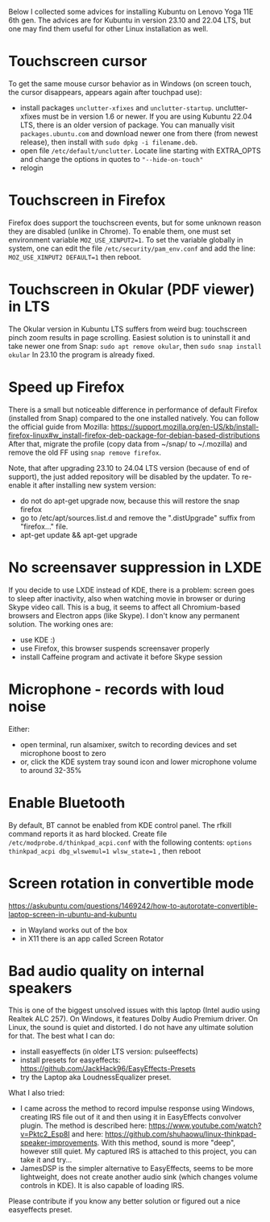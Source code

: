 Below I collected some advices for installing Kubuntu on Lenovo Yoga 11E 6th gen.
The advices are for Kubuntu in version 23.10 and 22.04 LTS, but one may find them useful for other Linux installation as well.

# Touchscreen cursor
To get the same mouse cursor behavior as in Windows (on screen touch, the cursor disappears, appears again after touchpad use):
- install packages `unclutter-xfixes` and `unclutter-startup`. unclutter-xfixes must be in version 1.6 or newer. If you are using Kubuntu 22.04 LTS, there is an older version of package. You can manually visit `packages.ubuntu.com` and download newer one from there (from newest release), then install with `sudo dpkg -i filename.deb`.
- open file `/etc/default/unclutter`. Locate line starting with EXTRA_OPTS and change the options in quotes to `"--hide-on-touch"`
- relogin

# Touchscreen in Firefox
Firefox does support the touchscreen events, but for some unknown reason they are disabled (unlike in Chrome). To enable them, one must set environment variable `MOZ_USE_XINPUT2=1`.
To set the variable globally in system, one can edit the file `/etc/security/pam_env.conf` and add the line:
`MOZ_USE_XINPUT2 DEFAULT=1`
then reboot.

# Touchscreen in Okular (PDF viewer) in LTS
The Okular version in Kubuntu LTS suffers from weird bug: touchscreen pinch zoom results in page scrolling. Easiest solution is to uninstall it and take newer one from Snap:
`sudo apt remove okular`, then 
`sudo snap install okular`
In 23.10 the program is already fixed.

# Speed up Firefox
There is a small but noticeable difference in performance of default Firefox (installed from Snap) compared to the one installed natively.
You can follow the official guide from Mozilla:
https://support.mozilla.org/en-US/kb/install-firefox-linux#w_install-firefox-deb-package-for-debian-based-distributions
After that, migrate the profile (copy data from ~/snap/ to ~/.mozilla) and remove the old FF using `snap remove firefox`.

Note, that after upgrading 23.10 to 24.04 LTS version (because of end of support), the just added repository will be disabled by the updater. To re-enable it after installing new system version:
- do not do apt-get upgrade now, because this will restore the snap firefox
- go to /etc/apt/sources.list.d and remove the ".distUpgrade" suffix from "firefox..." file.
- apt-get update && apt-get upgrade

# No screensaver suppression in LXDE
If you decide to use LXDE instead of KDE, there is a problem: screen goes to sleep after inactivity, also when watching movie in browser or during Skype video call. This is a bug, it seems to affect all Chromium-based browsers and Electron apps (like Skype). I don't know any permanent solution. The working ones are:
- use KDE :)
- use Firefox, this browser suspends screensaver properly
- install Caffeine program and activate it before Skype session

# Microphone - records with loud noise
Either:
- open terminal, run alsamixer, switch to recording devices and set microphone boost to zero
- or, click the KDE system tray sound icon and lower microphone volume to around 32-35%

# Enable Bluetooth
By default, BT cannot be enabled from KDE control panel. The rfkill command reports it as hard blocked. Create file `/etc/modprobe.d/thinkpad_acpi.conf` with the following contents:
`options thinkpad_acpi dbg_wlswemul=1 wlsw_state=1`
, then reboot

# Screen rotation in convertible mode
https://askubuntu.com/questions/1469242/how-to-autorotate-convertible-laptop-screen-in-ubuntu-and-kubuntu
- in Wayland works out of the box
- in X11 there is an app called Screen Rotator

# Bad audio quality on internal speakers
This is one of the biggest unsolved issues with this laptop (Intel audio using Realtek ALC 257). On Windows, it features Dolby Audio Premium driver. On Linux, the sound is quiet and distorted. I do not have any ultimate solution for that.
The best what I can do:
- install easyeffects (in older LTS version: pulseeffects)
- install presets for easyeffects: https://github.com/JackHack96/EasyEffects-Presets
- try the Laptop aka LoudnessEqualizer preset.

What I also tried:
- I came across the method to record impulse response using Windows, creating IRS file out of it and then using it in EasyEffects convolver plugin. The method is described here: https://www.youtube.com/watch?v=Pktc2_Esp8I and here: https://github.com/shuhaowu/linux-thinkpad-speaker-improvements. With this method, sound is more "deep", however still quiet. My captured IRS is attached to this project, you can take it and try...
- JamesDSP is the simpler alternative to EasyEffects, seems to be more lightweight, does not create another audio sink (which changes volume controls in KDE). It is also capable of loading IRS.

Please contribute if you know any better solution or figured out a nice easyeffects preset.
